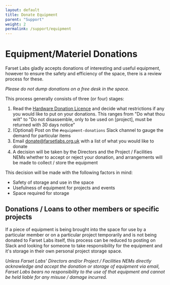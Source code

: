 ```yaml
---
layout: default
title: Donate Equipment
parent: "Support"
weight: 2
permalink: /support/equipment
---
```


# Equipment/Materiel Donations

Farset Labs gladly accepts donations of interesting and useful equipment,
however to ensure the safety and efficiency of the space, there is a review
process for these.

_Please do not dump donations on a free desk in the space._

This process generally consists of three (or four) stages:

1. Read the [Hardware Donation Licence](/community/hardware_donation_license)
   and decide what restrictions if any you would like to put on your donations.
   This ranges from "Do what thou wilt" to "Do not disassemble, only to be used
   on [project], must be returned with 30 days notice"
1. (Optional) Post on the `#equipment-donations` Slack channel to gauge the
   demand for particular items
1. Email [donate@farsetlabs.org.uk](mailto:donate@farsetlabs.org.uk) with a list
   of what you would like to donate
1. A decision will be taken by the Directors and the Project / Facilities NEMs
   whether to accept or reject your donation, and arrangements will be made to
   collect / store the equipment

This decision will be made with the following factors in mind:

- Safety of storage and use in the space
- Usefulness of equipment for projects and events
- Space required for storage

## Donations / Loans to other members or specific projects

If a piece of equipment is being brought into the space for use by a particular
member or on a particular project temporarily and is not being donated to Farset
Labs itself, this process can be reduced to posting on Slack and looking for
someone to take responsibility for the equipment and it's storage in their own
personal project storage space.

_Unless Farset Labs' Directors and/or Project / Facilities NEMs directly
acknowledge and accept the donation or storage of equipment via email, Farset
Labs bears no responsibility to the use of that equipment and cannot be held
liable for any misuse / damage incurred._
